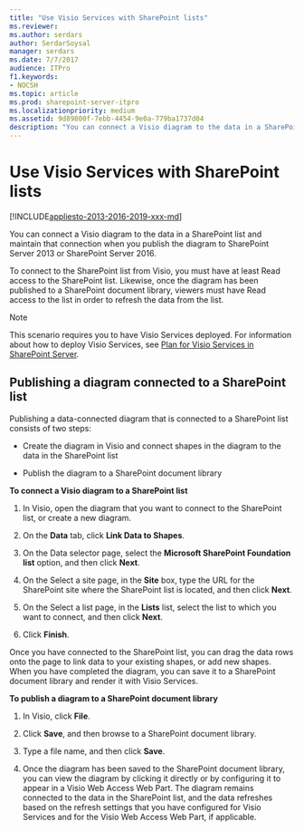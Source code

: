 ```yaml
---
title: "Use Visio Services with SharePoint lists"
ms.reviewer: 
ms.author: serdars
author: SerdarSoysal
manager: serdars
ms.date: 7/7/2017
audience: ITPro
f1.keywords:
- NOCSH
ms.topic: article
ms.prod: sharepoint-server-itpro
ms.localizationpriority: medium
ms.assetid: 9d89800f-7ebb-4454-9e0a-779ba1737d04
description: "You can connect a Visio diagram to the data in a SharePoint list and maintain that connection when you publish the diagram to SharePoint Server."
---
```


# Use Visio Services with SharePoint lists

[!INCLUDE[appliesto-2013-2016-2019-xxx-md](../includes/appliesto-2013-2016-2019-xxx-md.md)]

You can connect a Visio diagram to the data in a SharePoint list and maintain that connection when you publish the diagram to SharePoint Server 2013 or SharePoint Server 2016.
  
To connect to the SharePoint list from Visio, you must have at least Read access to the SharePoint list. Likewise, once the diagram has been published to a SharePoint document library, viewers must have Read access to the list in order to refresh the data from the list.
  
> [!NOTE]
> This scenario requires you to have Visio Services deployed. For information about how to deploy Visio Services, see [Plan for Visio Services in SharePoint Server](/previous-versions/office/sharepoint-server-2010/ee663482(v=office.14)). 
  
## Publishing a diagram connected to a SharePoint list

Publishing a data-connected diagram that is connected to a SharePoint list consists of two steps:
  
- Create the diagram in Visio and connect shapes in the diagram to the data in the SharePoint list
    
- Publish the diagram to a SharePoint document library
    
 **To connect a Visio diagram to a SharePoint list**
  
1. In Visio, open the diagram that you want to connect to the SharePoint list, or create a new diagram.
    
2. On the **Data** tab, click **Link Data to Shapes**.
    
3. On the Data selector page, select the **Microsoft SharePoint Foundation list** option, and then click **Next**.
    
4. On the Select a site page, in the **Site** box, type the URL for the SharePoint site where the SharePoint list is located, and then click **Next**.
    
5. On the Select a list page, in the **Lists** list, select the list to which you want to connect, and then click **Next**.
    
6. Click **Finish**.
    
Once you have connected to the SharePoint list, you can drag the data rows onto the page to link data to your existing shapes, or add new shapes. When you have completed the diagram, you can save it to a SharePoint document library and render it with Visio Services.
  
 **To publish a diagram to a SharePoint document library**
  
1. In Visio, click **File**.
    
2. Click **Save**, and then browse to a SharePoint document library.
    
3. Type a file name, and then click **Save**.
    
4. Once the diagram has been saved to the SharePoint document library, you can view the diagram by clicking it directly or by configuring it to appear in a Visio Web Access Web Part. The diagram remains connected to the data in the SharePoint list, and the data refreshes based on the refresh settings that you have configured for Visio Services and for the Visio Web Access Web Part, if applicable.
  

